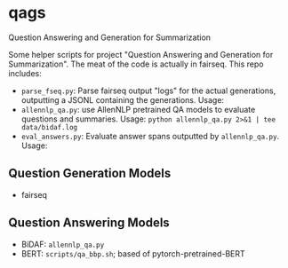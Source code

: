 # qags
Question Answering and Generation for Summarization

Some helper scripts for project "Question Answering and Generation for Summarization".
The meat of the code is actually in fairseq.
This repo includes:
- `parse_fseq.py`: Parse fairseq output "logs" for the actual generations, outputting a JSONL containing the generations. Usage: 
- `allennlp_qa.py`: use AllenNLP pretrained QA models to evaluate questions and summaries. Usage: `python allennlp_qa.py 2>&1 | tee data/bidaf.log`
- `eval_answers.py`: Evaluate answer spans outputted by `allennlp_qa.py`. Usage: 

## Question Generation Models

- fairseq

## Question Answering Models

- BiDAF: `allennlp_qa.py`
- BERT: `scripts/qa_bbp.sh`; based of pytorch-pretrained-BERT
